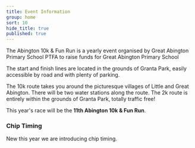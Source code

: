 ```yaml
---
title: Event Information
group: home
sort: 10
hide_title: true
published: true
---
```


<div class="col-2-3" markdown="1">

The Abington 10k & Fun Run is a yearly event organised by <span class="extra" title="Registered Charity No. 1136090">Great Abington Primary School PTFA</span> to raise funds for Great Abington Primary School

The start and finish lines are located in the grounds of Granta Park, easily accessible by road and with plenty of parking.

The 10k route takes you around the picturesque villages of Little and Great Abington. There will be two water stations along the route. The 2k route is entirely within the grounds of Granta Park, totally traffic free!

This year's race will be the **11th Abington 10k & Fun Run**.

</div>

<div class="col-1-3" markdown="1">

### Chip Timing

New this year we are introducing chip timing.

</div>
